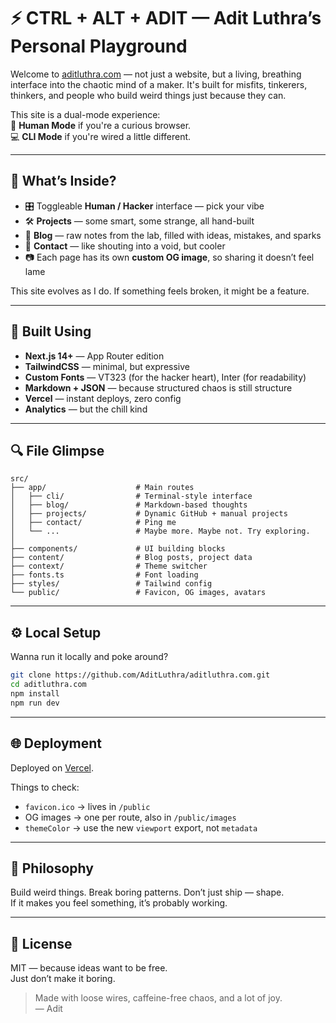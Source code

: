 # ⚡ CTRL + ALT + ADIT — Adit Luthra’s Personal Playground

Welcome to [aditluthra.com](https://aditluthra.com) — not just a website, but a living, breathing interface into the chaotic mind of a maker. It's built for misfits, tinkerers, thinkers, and people who build weird things just because they can.

This site is a dual-mode experience:  
👤 **Human Mode** if you're a curious browser.  
💻 **CLI Mode** if you're wired a little different.

---

## 🧠 What’s Inside?

- 🎛️ Toggleable **Human / Hacker** interface — pick your vibe  
- 🛠️ **Projects** — some smart, some strange, all hand-built  
- 💾 **Blog** — raw notes from the lab, filled with ideas, mistakes, and sparks  
- 📡 **Contact** — like shouting into a void, but cooler  
- 📷 Each page has its own **custom OG image**, so sharing it doesn’t feel lame  

This site evolves as I do. If something feels broken, it might be a feature.

---

## 🧰 Built Using

- **Next.js 14+** — App Router edition  
- **TailwindCSS** — minimal, but expressive  
- **Custom Fonts** — VT323 (for the hacker heart), Inter (for readability)  
- **Markdown + JSON** — because structured chaos is still structure  
- **Vercel** — instant deploys, zero config  
- **Analytics** — but the chill kind

---

## 🔍 File Glimpse

```
src/
├── app/                    # Main routes
│   ├── cli/                # Terminal-style interface
│   ├── blog/               # Markdown-based thoughts
│   ├── projects/           # Dynamic GitHub + manual projects
│   ├── contact/            # Ping me
│   └── ...                 # Maybe more. Maybe not. Try exploring.
│
├── components/             # UI building blocks
├── content/                # Blog posts, project data
├── context/                # Theme switcher
├── fonts.ts                # Font loading
├── styles/                 # Tailwind config
└── public/                 # Favicon, OG images, avatars
```

---

## ⚙️ Local Setup

Wanna run it locally and poke around?

```bash
git clone https://github.com/AditLuthra/aditluthra.com.git
cd aditluthra.com
npm install
npm run dev
```

---

## 🌐 Deployment

Deployed on [Vercel](https://vercel.com).

Things to check:
- `favicon.ico` → lives in `/public`  
- OG images → one per route, also in `/public/images`  
- `themeColor` → use the new `viewport` export, not `metadata`

---

## 🧬 Philosophy

Build weird things. Break boring patterns. Don’t just ship — shape.  
If it makes you feel something, it’s probably working.

---

## 📄 License

MIT — because ideas want to be free.  
Just don’t make it boring.

> Made with loose wires, caffeine-free chaos, and a lot of joy.  
> — Adit
